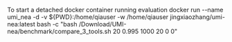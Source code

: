 To start a detached docker container running evaluation
docker run --name umi_nea -d -v ${PWD}:/home/qiauser -w /home/qiauser jingxiaozhang/umi-nea:latest bash -c "bash /Download/UMI-nea/benchmark/compare_3_tools.sh 20 0.995 1000 20 0 0"
